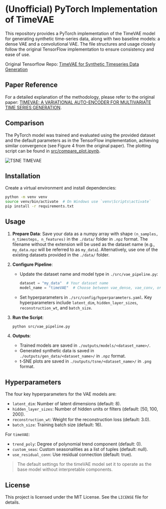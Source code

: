 # (Unofficial) PyTorch Implementation of TimeVAE

This repository provides a PyTorch implementation of the TimeVAE model for generating synthetic time-series data, along with two baseline models: a dense VAE and a convolutional VAE. The file structures and usage closely follow the original TensorFlow implementation to ensure consistency and ease of use.

Original Tensorflow Repo: [TimeVAE for Synthetic Timeseries Data Generation](https://github.com/abudesai/timeVAE)

## Paper Reference

For a detailed explanation of the methodology, please refer to the original paper: [TIMEVAE: A VARIATIONAL AUTO-ENCODER FOR MULTIVARIATE TIME SERIES GENERATION](https://arxiv.org/abs/2111.08095).

## Comparison 

The PyTorch model was trained and evaluated using the provided dataset and the default parameters as in the TensorFlow implementation, achieving similar convergence (see Figure 4 from the original paper). The plotting script can be found in [src/compare_plot.ipynb](https://github.com/wangyz1999/timeVAE-pytorch/blob/main/README.md).

![TSNE TIMEVAE](https://github.com/user-attachments/assets/46df53e5-a440-48db-8174-4d6cb098f0f7)


## Installation

Create a virtual environment and install dependencies:

```bash
python -m venv venv
source venv/bin/activate  # On Windows use `venv\Scripts\activate`
pip install -r requirements.txt
```

## Usage

1. **Prepare Data**: Save your data as a numpy array with shape `(n_samples, n_timesteps, n_features)` in the `./data/` folder in `.npz` format. The filename without the extension will be used as the dataset name (e.g., `my_data.npz` will be referred to as `my_data`). Alternatively, use one of the existing datasets provided in the `./data/` folder.

2. **Configure Pipeline**:

   - Update the dataset name and model type in `./src/vae_pipeline.py`:
     ```python
     dataset = "my_data"  # Your dataset name
     model_name = "timeVAE"  # Choose between vae_dense, vae_conv, or timeVAE
     ```
   - Set hyperparameters in `./src/config/hyperparameters.yaml`. Key hyperparameters include `latent_dim`, `hidden_layer_sizes`, `reconstruction_wt`, and `batch_size`.

3. **Run the Script**:

   ```bash
   python src/vae_pipeline.py
   ```

4. **Outputs**:
   - Trained models are saved in `./outputs/models/<dataset_name>/`.
   - Generated synthetic data is saved in `./outputs/gen_data/<dataset_name>/` in `.npz` format.
   - t-SNE plots are saved in `./outputs/tsne/<dataset_name>/` in `.png` format.

## Hyperparameters

The four key hyperparameters for the VAE models are:

- `latent_dim`: Number of latent dimensions (default: 8).
- `hidden_layer_sizes`: Number of hidden units or filters (default: [50, 100, 200]).
- `reconstruction_wt`: Weight for the reconstruction loss (default: 3.0).
- `batch_size`: Training batch size (default: 16).

For `timeVAE`:

- `trend_poly`: Degree of polynomial trend component (default: 0).
- `custom_seas`: Custom seasonalities as a list of tuples (default: null).
- `use_residual_conn`: Use residual connection (default: true).

> The default settings for the timeVAE model set it to operate as the base model without interpretable components.

## License

This project is licensed under the MIT License. See the `LICENSE` file for details.
